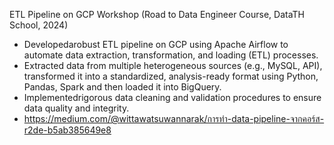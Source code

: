 ETL Pipeline on GCP Workshop (Road to Data Engineer Course, DataTH School, 2024)
- Developedarobust ETL pipeline on GCP using Apache Airflow to automate data extraction,
  transformation, and loading (ETL) processes.
- Extracted data from multiple heterogeneous sources (e.g., MySQL, API), transformed it into a
  standardized, analysis-ready format using Python, Pandas, Spark and then loaded it into BigQuery.
- Implementedrigorous data cleaning and validation procedures to ensure data quality and integrity.
- https://medium.com/@wittawatsuwannarak/การทำ-data-pipeline-จากคอร์ส-r2de-b5ab385649e8
